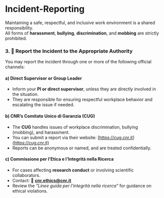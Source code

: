 # Incident-Reporting

Maintaining a safe, respectful, and inclusive work environment is a shared responsibility.  
All forms of **harassment**, **bullying**, **discrimination**, and **mobbing** are strictly prohibited.

### 3. 📣 Report the Incident to the Appropriate Authority

You may report the incident through one or more of the following official channels:

#### a) Direct Supervisor or Group Leader
- Inform your **PI or direct supervisor**, unless they are directly involved in the situation.
- They are responsible for ensuring respectful workplace behavior and escalating the issue if needed.

#### b) CNR’s Comitato Unico di Garanzia (CUG)
- The **CUG** handles issues of workplace discrimination, bullying (mobbing), and harassment.
- You can submit a report via their website: [https://cug.cnr.it](https://cug.cnr.it)
- Reports can be anonymous or named, and are treated confidentially.

#### c) Commissione per l’Etica e l’Integrità nella Ricerca
- For cases affecting **research conduct** or involving scientific collaborators.
- Contact: 📧 **cnr.ethics@cnr.it**
- Review the *“Linee guida per l’integrità nella ricerca”* for guidance on ethical violations.
